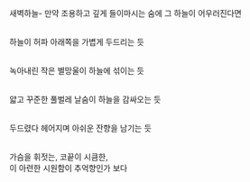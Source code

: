 새벽하늘- 만약 조용하고 깊게 들이마시는 숨에 그 하늘이 어우러진다면 <br><br>

하늘이 허파 아래쪽을 가볍게 두드리는 듯<br><br>

녹아내린 작은 별망울이 하늘에 섞이는 듯<br><br>

얇고 꾸준한 풀벌레 날숨이 하늘을 감싸오는 듯<br><br>

두드렸다 헤어지며 아쉬운 잔향을 남기는 듯<br><br>

가슴을 휘젓는, 코끝이 시큼한,<br>
이 아련한 시원함이 추억향인가 보다<br><br>